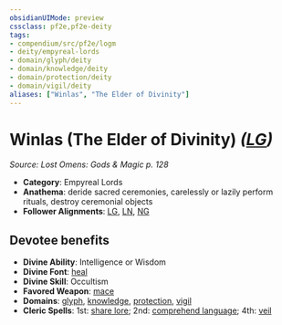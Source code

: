 ```yaml
---
obsidianUIMode: preview
cssclass: pf2e,pf2e-deity
tags:
- compendium/src/pf2e/logm
- deity/empyreal-lords
- domain/glyph/deity
- domain/knowledge/deity
- domain/protection/deity
- domain/vigil/deity
aliases: ["Winlas", "The Elder of Divinity"]
---
```

# Winlas (The Elder of Divinity) *([LG](rules/traits/lg-b1.md "Lawful Good Alignment Trait"))*  
*Source: Lost Omens: Gods & Magic p. 128*  

- **Category**: Empyreal Lords
- **Anathema**: deride sacred ceremonies, carelessly or lazily perform rituals, destroy ceremonial objects
- **Follower Alignments**: [LG](rules/traits/lg-b1.md "Lawful Good Alignment Trait"), [LN](rules/traits/ln-b1.md "Lawful Neutral Alignment Trait"), [NG](rules/traits/ng-b1.md "Neutral Good Alignment Trait")

## Devotee benefits

- **Divine Ability**: Intelligence or Wisdom
- **Divine Font**: [heal](heal.md)
- **Divine Skill**: Occultism
- **Favored Weapon**: [mace](mace.md)
- **Domains**: [glyph](Reference/Compendium/Setting/domains.md#Glyph), [knowledge](Reference/Compendium/Setting/domains.md#Knowledge), [protection](Reference/Compendium/Setting/domains.md#Protection), [vigil](Reference/Compendium/Setting/domains.md#Vigil)
- **Cleric Spells**: 1st: [share lore](share-lore-logm.md); 2nd: [comprehend language](comprehend-language.md); 4th: [veil](veil.md)
